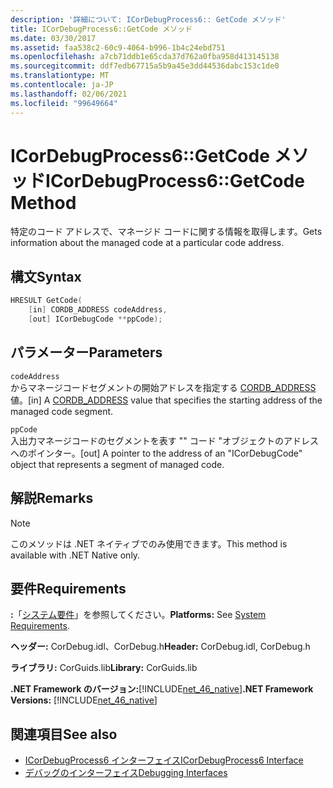 ```yaml
---
description: '詳細について: ICorDebugProcess6:: GetCode メソッド'
title: ICorDebugProcess6::GetCode メソッド
ms.date: 03/30/2017
ms.assetid: faa538c2-60c9-4064-b996-1b4c24ebd751
ms.openlocfilehash: a7cb71ddb1e65cda37d762a0fba958d413145138
ms.sourcegitcommit: ddf7edb67715a5b9a45e3dd44536dabc153c1de0
ms.translationtype: MT
ms.contentlocale: ja-JP
ms.lasthandoff: 02/06/2021
ms.locfileid: "99649664"
---
```

# <a name="icordebugprocess6getcode-method"></a><span data-ttu-id="2aa49-103">ICorDebugProcess6::GetCode メソッド</span><span class="sxs-lookup"><span data-stu-id="2aa49-103">ICorDebugProcess6::GetCode Method</span></span>

<span data-ttu-id="2aa49-104">特定のコード アドレスで、マネージド コードに関する情報を取得します。</span><span class="sxs-lookup"><span data-stu-id="2aa49-104">Gets information about the managed code at a particular code address.</span></span>  
  
## <a name="syntax"></a><span data-ttu-id="2aa49-105">構文</span><span class="sxs-lookup"><span data-stu-id="2aa49-105">Syntax</span></span>  
  
```cpp  
HRESULT GetCode(  
    [in] CORDB_ADDRESS codeAddress,
    [out] ICorDebugCode **ppCode);  
```  
  
## <a name="parameters"></a><span data-ttu-id="2aa49-106">パラメーター</span><span class="sxs-lookup"><span data-stu-id="2aa49-106">Parameters</span></span>  

 `codeAddress`  
 <span data-ttu-id="2aa49-107">からマネージコードセグメントの開始アドレスを指定する [CORDB_ADDRESS](../common-data-types-unmanaged-api-reference.md) 値。</span><span class="sxs-lookup"><span data-stu-id="2aa49-107">[in] A [CORDB_ADDRESS](../common-data-types-unmanaged-api-reference.md) value that specifies the starting address of the managed code segment.</span></span>  
  
 `ppCode`  
 <span data-ttu-id="2aa49-108">入出力マネージコードのセグメントを表す "" コード "オブジェクトのアドレスへのポインター。</span><span class="sxs-lookup"><span data-stu-id="2aa49-108">[out] A pointer to the address of an "ICorDebugCode" object that represents a segment of managed code.</span></span>  
  
## <a name="remarks"></a><span data-ttu-id="2aa49-109">解説</span><span class="sxs-lookup"><span data-stu-id="2aa49-109">Remarks</span></span>  
  
> [!NOTE]
> <span data-ttu-id="2aa49-110">このメソッドは .NET ネイティブでのみ使用できます。</span><span class="sxs-lookup"><span data-stu-id="2aa49-110">This method is available with .NET Native only.</span></span>  
  
## <a name="requirements"></a><span data-ttu-id="2aa49-111">要件</span><span class="sxs-lookup"><span data-stu-id="2aa49-111">Requirements</span></span>  

 <span data-ttu-id="2aa49-112">**:**「[システム要件](../../get-started/system-requirements.md)」を参照してください。</span><span class="sxs-lookup"><span data-stu-id="2aa49-112">**Platforms:** See [System Requirements](../../get-started/system-requirements.md).</span></span>  
  
 <span data-ttu-id="2aa49-113">**ヘッダー:** CorDebug.idl、CorDebug.h</span><span class="sxs-lookup"><span data-stu-id="2aa49-113">**Header:** CorDebug.idl, CorDebug.h</span></span>  
  
 <span data-ttu-id="2aa49-114">**ライブラリ:** CorGuids.lib</span><span class="sxs-lookup"><span data-stu-id="2aa49-114">**Library:** CorGuids.lib</span></span>  
  
 <span data-ttu-id="2aa49-115">**.NET Framework のバージョン:**[!INCLUDE[net_46_native](../../../../includes/net-46-native-md.md)]</span><span class="sxs-lookup"><span data-stu-id="2aa49-115">**.NET Framework Versions:** [!INCLUDE[net_46_native](../../../../includes/net-46-native-md.md)]</span></span>  
  
## <a name="see-also"></a><span data-ttu-id="2aa49-116">関連項目</span><span class="sxs-lookup"><span data-stu-id="2aa49-116">See also</span></span>

- [<span data-ttu-id="2aa49-117">ICorDebugProcess6 インターフェイス</span><span class="sxs-lookup"><span data-stu-id="2aa49-117">ICorDebugProcess6 Interface</span></span>](icordebugprocess6-interface.md)
- [<span data-ttu-id="2aa49-118">デバッグのインターフェイス</span><span class="sxs-lookup"><span data-stu-id="2aa49-118">Debugging Interfaces</span></span>](debugging-interfaces.md)
